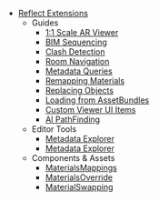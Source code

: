 * [Reflect Extensions](index)
	* Guides
		* [1:1 Scale AR Viewer](manual-AR_1to1_Viewer)
		* [BIM Sequencing](manual-BIM_Sequencing)
		* [Clash Detection](manual-Clash_Detection)
		* [Room Navigation](manual-Room_Navigation)
		* [Metadata Queries](manual-Metadata_Queries)
		* [Remapping Materials](manual-Remapping_Materials)
		* [Replacing Objects](manual-Replacing_Objects)
		* [Loading from AssetBundles](manual-Loading_from_AssetBundles)
		* [Custom Viewer UI Items](manual-Custom_Viewer_UI_Items)
		* [AI PathFinding](manual-AI_PathFinding)
	* Editor Tools
		* [Metadata Explorer](tools-Metadata_Explorer)
		* [Metadata Explorer](tools-Search_Replace)
	* Components & Assets
		* [MaterialsMappings](asset-MaterialsMappings)
		* [MaterialsOverride](component-MaterialsOverride)
		* [MaterialSwapping](component-MaterialSwapping)